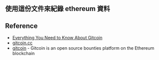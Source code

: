 ## 使用這份文件來紀錄 ethereum 資料

## Reference
  * [Everything You Need to Know About Gitcoin](https://medium.com/gitcoin/everything-you-need-to-know-about-gitcoin-fe2e3e292a21)
  * [gitcoin.cc](https://gitcoin.co/)
  * [gitcoin](https://medium.com/gitcoin) - Gitcoin is an open source bounties platform on the Ethereum blockchain
